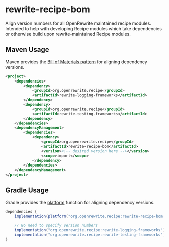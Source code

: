 # rewrite-recipe-bom

Align version numbers for all OpenRewrite maintained recipe modules.
Intended to help with developing Recipe modules which take dependencies or otherwise build upon rewrite-maintained Recipe modules.

## Maven Usage

Maven provides the [Bill of Materials pattern](https://maven.apache.org/guides/introduction/introduction-to-dependency-mechanism.html#bill-of-materials-bom-poms) for aligning dependency versions.

```xml
<project>
    <dependencies>
        <dependency>
            <groupId>org.openrewrite.recipe</groupId>
            <artifactId>rewrite-logging-frameworks</artifactId>
        </dependency>
        <dependency>
            <groupId>org.openrewrite.recipe</groupId>
            <artifactId>rewrite-testing-frameworks</artifactId>
        </dependency>
    </dependencies>
    <dependencyManagement>
        <dependencies>
            <dependency>
                <groupId>org.openrewrite.recipe</groupId>
                <artifactId>rewrite-recipe-bom</artifactId>
                <version><!-- desired version here --></version>
                <scope>import</scope>
            </dependency>
        </dependencies>
    </dependencyManagement>
</project>
```


## Gradle Usage

Gradle provides the [platform](https://docs.gradle.org/current/userguide/platforms.html#sub:using-platform-to-control-transitive-deps) function for aligning dependency versions.

```groovy
dependencies {
    implementation(platform("org.openrewrite.recipe:rewrite-recipe-bom:<version>"))
    
    // No need to specify version numbers
    implementation("org.openrewrite.recipe:rewrite-logging-frameworks")
    implementation("org.openrewrite.recipe:rewrite-testing-frameworks")
}
```

